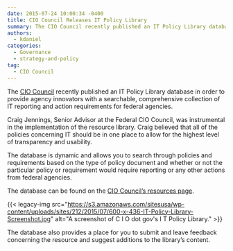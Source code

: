 ```yaml
---
date: 2015-07-24 10:00:34 -0400
title: CIO Council Releases IT Policy Library
summary: The CIO Council recently published an IT Policy Library database in order to provide agency innovators with a searchable, comprehensive collection of IT reporting and action requirements for federal agencies. Craig Jennings, Senior Advisor at the Federal CIO Council, was instrumental in the implementation of the resource library. Craig believed that all of the policies
authors:
  - kdaniel
categories:
  - Governance
  - strategy-and-policy
tag:
  - CIO Council
---
```


The <a href="https://www.cio.gov/" target="_blank">CIO Council</a> recently published an IT Policy Library database in order to provide agency innovators with a searchable, comprehensive collection of IT reporting and action requirements for federal agencies.

Craig Jennings, Senior Advisor at the Federal CIO Council, was instrumental in the implementation of the resource library. Craig believed that all of the policies concerning IT should be in one place to allow for the highest level of transparency and usability.

The database is dynamic and allows you to search through policies and requirements based on the type of policy document and whether or not the particular policy or requirement would require reporting or any other actions from federal agencies.

The database can be found on the [CIO Council’s resources page](https://www.cio.gov/resources/it-policy-library/).

{{< legacy-img src="https://s3.amazonaws.com/sitesusa/wp-content/uploads/sites/212/2015/07/600-x-436-IT-Policy-Library-Screenshot.jpg" alt="A screenshot of C I O dot gov's I T Policy Library." >}}

The database also provides a place for you to submit and leave feedback concerning the resource and suggest additions to the library’s content.

 